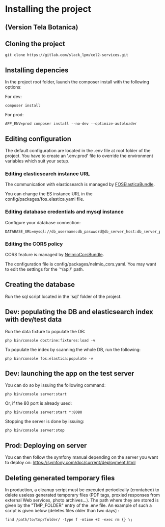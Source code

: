 # Installing the project

## (Version Tela Botanica)

## Cloning the project

```
git clone https://gitlab.com/slack_lpm/cel2-services.git
```

## Installing depencies

In the project root folder, launch the composer install with the following options:

For dev:
```
composer install
```

For prod:
```
APP_ENV=prod composer install --no-dev --optimize-autoloader
```

## Editing configuration

The default configuration are located in the .env file at root folder of the project. You have to create an '.env.prod' file to override the environment variables which suit your setup.

### Editing elasticsearch instance URL

The communication with elasticsearch is managed by [FOSElasticaBundle](https://github.com/FriendsOfSymfony/FOSElasticaBundle). 

You can change the ES instance URL in the config/packages/fos_elastica.yaml file.

### Editing database credentials and mysql instance 

Configure your database connection:

```
DATABASE_URL=mysql://db_username:db_paswword@db_server_host:db_server_port/db_name
```
### Editing the CORS policy

CORS feature is managed by [NelmioCorsBundle](https://github.com/nelmio/NelmioCorsBundle). 

The configuration file is config/packages/nelmio_cors.yaml. You may want to edit the settings for the '^/api/' path.

## Creating the database

Run the sql script located in the 'sql' folder of the project.

## Dev: populating the DB and elasticsearch index with dev/test data

Run the data fixture to populate the DB:

```
php bin/console doctrine:fixtures:load -v
```

To populate the index by scanning the whole DB, run the following:

```
php bin/console fos:elastica:populate -v
```

## Dev: launching the app on the test server

You can do so by issuing the following command:

```
php bin/console server:start

```

Or, if the 80 port is already used:

```
php bin/console server:start *:8080

```

Stopping the server is done by issuing:

```
php bin/console server:stop

```

## Prod: Deploying on server


You can then follow the symfony manual depending on the server you want to deploy on: https://symfony.com/doc/current/deployment.html

## Deleting generated temporary files

In production, a cleanup script must be executed periodically (crontabed) to delete useless generated temporary files (PDF tags, proxied responses from external Web services, photo archives...). The path where they are stored is given by the "TMP_FOLDER" entry of the .env file. An example of such a script is given below (deletes files older than two days) :

```
find /path/to/tmp/folder/ -type f -mtime +2 -exec rm {} \;

```


